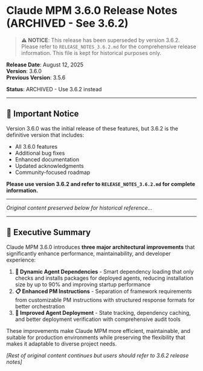 # Claude MPM 3.6.0 Release Notes (ARCHIVED - See 3.6.2)

> **⚠️ NOTICE**: This release has been superseded by version 3.6.2. 
> Please refer to `RELEASE_NOTES_3.6.2.md` for the comprehensive release information.
> This file is kept for historical purposes only.

**Release Date**: August 12, 2025  
**Version**: 3.6.0  
**Previous Version**: 3.5.6

**Status**: ARCHIVED - Use 3.6.2 instead

---

## 📌 Important Notice

Version 3.6.0 was the initial release of these features, but 3.6.2 is the definitive version that includes:
- All 3.6.0 features
- Additional bug fixes
- Enhanced documentation
- Updated acknowledgments
- Community-focused roadmap

**Please use version 3.6.2 and refer to `RELEASE_NOTES_3.6.2.md` for complete information.**

---

*Original content preserved below for historical reference...*

---

## 🎯 Executive Summary

Claude MPM 3.6.0 introduces **three major architectural improvements** that significantly enhance performance, maintainability, and developer experience:

1. **🔧 Dynamic Agent Dependencies** - Smart dependency loading that only checks and installs packages for deployed agents, reducing installation size by up to 90% and improving startup performance
2. **📋 Enhanced PM Instructions** - Separation of framework requirements from customizable PM instructions with structured response formats for better orchestration
3. **🚀 Improved Agent Deployment** - State tracking, dependency caching, and better deployment verification with comprehensive audit tools

These improvements make Claude MPM more efficient, maintainable, and suitable for production environments while preserving the flexibility that makes it adaptable to diverse project needs.

*[Rest of original content continues but users should refer to 3.6.2 release notes]*